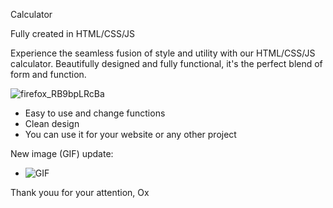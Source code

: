 Calculator 

Fully created in HTML/CSS/JS

Experience the seamless fusion of style and utility with our HTML/CSS/JS calculator. 
Beautifully designed and fully functional, it's the perfect blend of form and function.

![firefox_RB9bpLRcBa](https://github.com/Okultix/calculator-html-js/assets/167861136/42b8b0d9-79c9-4678-a9f7-2d3879acd098)

- Easy to use and change functions
- Clean design
- You can use it for your website or any other project

New image (GIF) update:

- ![GIF](https://github.com/Okultix/calculator-html-js/assets/167861136/3e09efd2-60ec-49ed-af82-d4eda802be13)

Thank youu for your attention,
Ox
